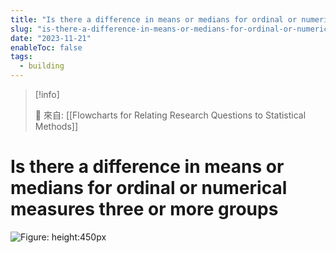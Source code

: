 ```yaml
---
title: "Is there a difference in means or medians for ordinal or numerical measures three or more groups"
slug: "is-there-a-difference-in-means-or-medians-for-ordinal-or-numerical-measures-three-or-more-groups"
date: "2023-11-21"
enableToc: false
tags:
  - building
---
```


> [!info]
>
> 🌱 來自: [[Flowcharts for Relating Research Questions to Statistical Methods]]

# Is there a difference in means or medians for ordinal or numerical measures three or more groups



![Figure: height:450px](https://i.imgur.com/r0hsUeN.png)

